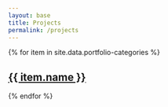 ```yaml
---
layout: base
title: Projects
permalink: /projects
---
```


<main>
    <div id="category-list">
        {% for item in site.data.portfolio-categories %}
            <a href="{{ item.link }}"><h2>{{ item.name }}</h2></a>
        {% endfor %}
    </div>
</main>

